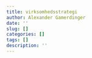 ```yaml
---
title: virksomhedsstrategi
author: Alexander Gamerdinger
date: ''
slug: []
categories: []
tags: []
description: ''
---
```

